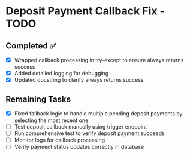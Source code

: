 # Deposit Payment Callback Fix - TODO

## Completed ✅
- [x] Wrapped callback processing in try-except to ensure always returns success
- [x] Added detailed logging for debugging
- [x] Updated docstring to clarify always returns success

## Remaining Tasks
- [x] Fixed fallback logic to handle multiple pending deposit payments by selecting the most recent one
- [ ] Test deposit callback manually using trigger endpoint
- [ ] Run comprehensive test to verify deposit payment succeeds
- [ ] Monitor logs for callback processing
- [ ] Verify payment status updates correctly in database
